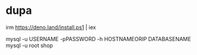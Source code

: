 # dupa
irm https://deno.land/install.ps1 | iex

mysql -u USERNAME -pPASSWORD -h HOSTNAMEORIP DATABASENAME
mysql -u root shop
